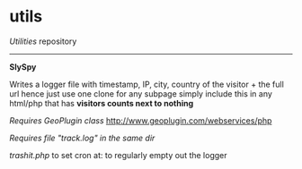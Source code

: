utils
=====

*Utilities* repository


----


__SlySpy__


Writes a logger file with timestamp, IP, city, country of the visitor + the full url
hence just use one clone for any subpage
simply include this in any html/php that has __visitors counts next to nothing__
 
*Requires GeoPlugin class*
http://www.geoplugin.com/webservices/php

*Requires file "track.log" in the same dir*

*trashit.php* to set cron at: *<?php 	file_put_contents('track.log', " ", LOCK_EX); ?>* to regularly empty out the logger




